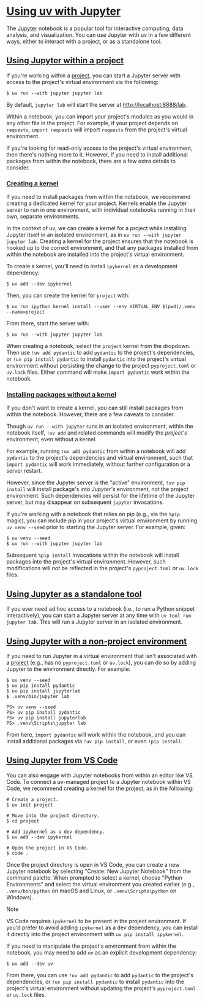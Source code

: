 # [Using uv with Jupyter](#using-uv-with-jupyter)

The [Jupyter](https://jupyter.org/) notebook is a popular tool for interactive computing, data analysis, and visualization. You can use Jupyter with uv in a few different ways, either to interact with a project, or as a standalone tool.

## [Using Jupyter within a project](#using-jupyter-within-a-project)

If you're working within a [project](../../../concepts/projects/), you can start a Jupyter server with access to the project's virtual environment via the following:

```
$ uv run --with jupyter jupyter lab

```

By default, `jupyter lab` will start the server at <http://localhost:8888/lab>.

Within a notebook, you can import your project's modules as you would in any other file in the project. For example, if your project depends on `requests`, `import requests` will import `requests` from the project's virtual environment.

If you're looking for read-only access to the project's virtual environment, then there's nothing more to it. However, if you need to install additional packages from within the notebook, there are a few extra details to consider.

### [Creating a kernel](#creating-a-kernel)

If you need to install packages from within the notebook, we recommend creating a dedicated kernel for your project. Kernels enable the Jupyter server to run in one environment, with individual notebooks running in their own, separate environments.

In the context of uv, we can create a kernel for a project while installing Jupyter itself in an isolated environment, as in `uv run --with jupyter jupyter lab`. Creating a kernel for the project ensures that the notebook is hooked up to the correct environment, and that any packages installed from within the notebook are installed into the project's virtual environment.

To create a kernel, you'll need to install `ipykernel` as a development dependency:

```
$ uv add --dev ipykernel

```

Then, you can create the kernel for `project` with:

```
$ uv run ipython kernel install --user --env VIRTUAL_ENV $(pwd)/.venv --name=project

```

From there, start the server with:

```
$ uv run --with jupyter jupyter lab

```

When creating a notebook, select the `project` kernel from the dropdown. Then use `!uv add pydantic` to add `pydantic` to the project's dependencies, or `!uv pip install pydantic` to install `pydantic` into the project's virtual environment without persisting the change to the project `pyproject.toml` or `uv.lock` files. Either command will make `import pydantic` work within the notebook.

### [Installing packages without a kernel](#installing-packages-without-a-kernel)

If you don't want to create a kernel, you can still install packages from within the notebook. However, there are a few caveats to consider.

Though `uv run --with jupyter` runs in an isolated environment, within the notebook itself, `!uv add` and related commands will modify the *project's* environment, even without a kernel.

For example, running `!uv add pydantic` from within a notebook will add `pydantic` to the project's dependencies and virtual environment, such that `import pydantic` will work immediately, without further configuration or a server restart.

However, since the Jupyter server is the "active" environment, `!uv pip install` will install package's into *Jupyter's* environment, not the project environment. Such dependencies will persist for the lifetime of the Jupyter server, but may disappear on subsequent `jupyter` invocations.

If you're working with a notebook that relies on pip (e.g., via the `%pip` magic), you can include pip in your project's virtual environment by running `uv venv --seed` prior to starting the Jupyter server. For example, given:

```
$ uv venv --seed
$ uv run --with jupyter jupyter lab

```

Subsequent `%pip install` invocations within the notebook will install packages into the project's virtual environment. However, such modifications will *not* be reflected in the project's `pyproject.toml` or `uv.lock` files.

## [Using Jupyter as a standalone tool](#using-jupyter-as-a-standalone-tool)

If you ever need ad hoc access to a notebook (i.e., to run a Python snippet interactively), you can start a Jupyter server at any time with `uv tool run jupyter lab`. This will run a Jupyter server in an isolated environment.

## [Using Jupyter with a non-project environment](#using-jupyter-with-a-non-project-environment)

If you need to run Jupyter in a virtual environment that isn't associated with a [project](../../../concepts/projects/) (e.g., has no `pyproject.toml` or `uv.lock`), you can do so by adding Jupyter to the environment directly. For example:

```
$ uv venv --seed
$ uv pip install pydantic
$ uv pip install jupyterlab
$ .venv/bin/jupyter lab

```

```
PS> uv venv --seed
PS> uv pip install pydantic
PS> uv pip install jupyterlab
PS> .venv\Scripts\jupyter lab

```

From here, `import pydantic` will work within the notebook, and you can install additional packages via `!uv pip install`, or even `!pip install`.

## [Using Jupyter from VS Code](#using-jupyter-from-vs-code)

You can also engage with Jupyter notebooks from within an editor like VS Code. To connect a uv-managed project to a Jupyter notebook within VS Code, we recommend creating a kernel for the project, as in the following:

```
# Create a project.
$ uv init project

# Move into the project directory.
$ cd project

# Add ipykernel as a dev dependency.
$ uv add --dev ipykernel

# Open the project in VS Code.
$ code .

```

Once the project directory is open in VS Code, you can create a new Jupyter notebook by selecting "Create: New Jupyter Notebook" from the command palette. When prompted to select a kernel, choose "Python Environments" and select the virtual environment you created earlier (e.g., `.venv/bin/python` on macOS and Linux, or `.venv\Scripts\python` on Windows).

Note

VS Code requires `ipykernel` to be present in the project environment. If you'd prefer to avoid adding `ipykernel` as a dev dependency, you can install it directly into the project environment with `uv pip install ipykernel`.

If you need to manipulate the project's environment from within the notebook, you may need to add `uv` as an explicit development dependency:

```
$ uv add --dev uv

```

From there, you can use `!uv add pydantic` to add `pydantic` to the project's dependencies, or `!uv pip install pydantic` to install `pydantic` into the project's virtual environment without updating the project's `pyproject.toml` or `uv.lock` files.
